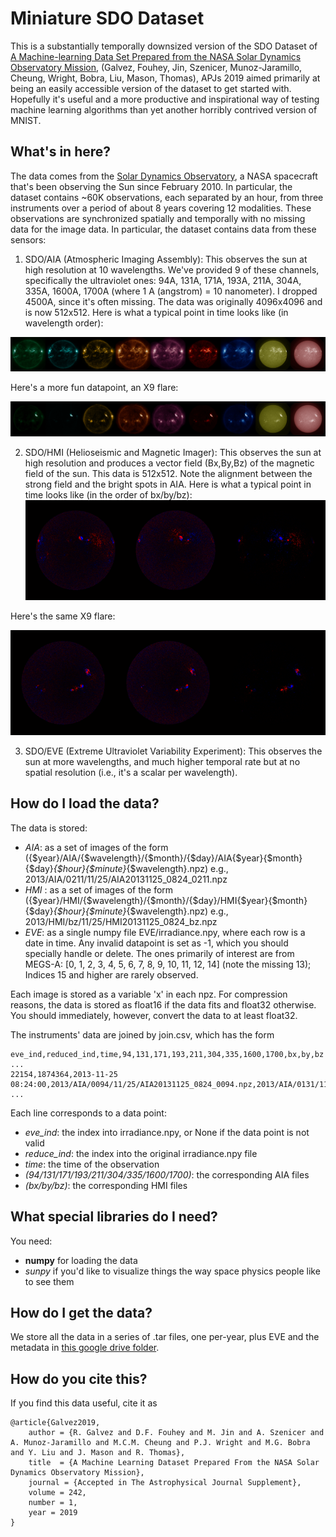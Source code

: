 Miniature SDO Dataset
=====================

This is a substantially temporally downsized version of the SDO Dataset
of [A Machine-learning Data Set Prepared from the NASA Solar Dynamics Observatory
Mission](https://iopscience.iop.org/article/10.3847/1538-4365/ab1005/pdf), 
(Galvez, Fouhey, Jin, Szenicer, Munoz-Jaramillo, Cheung, Wright, Bobra, Liu, Mason, Thomas),
APJs 2019 
aimed primarily at being an easily accessible version
of the dataset to get started with. Hopefully it's useful and a more productive
and inspirational way of testing machine learning algorithms than yet another
horribly contrived version of MNIST.

What's in here?
---------------

The data comes from the
[Solar Dynamics Observatory](https://en.wikipedia.org/wiki/Solar_Dynamics_Observatory),
a NASA spacecraft that's been observing the Sun since February 2010. In
particular, the dataset contains ~60K observations, each separated by an hour,
from three instruments over a period of about 8 years covering 12 modalities.
These observations are synchronized spatially and temporally with no missing
data for the image data. In particular, the dataset contains data from these sensors:

1. SDO/AIA (Atmospheric Imaging Assembly): 
This observes the sun at high
resolution at 10 wavelengths. We've provided 9 of these channels,
specifically the ultraviolet ones: 94A, 131A, 171A, 193A, 211A, 304A, 335A,
1600A, 1700A (where 1 A (angstrom) = 10 nanometer). I dropped 4500A, since it's often 
missing. The data was originally 4096x4096 and is now 512x512.
Here is what a typical point in time looks like (in wavelength order): 

![aia](images/aia_tile.png)

Here's a more fun datapoint, an X9 flare: 

![aia](images/tile_aia_flare.png)

2. SDO/HMI (Helioseismic and Magnetic Imager): This observes the sun at high resolution and
produces a vector field (Bx,By,Bz) of the magnetic field of the sun.  This data
is 512x512. Note the alignment between the strong field and the bright spots in
AIA. Here is what a typical point in time looks like (in the order of bx/by/bz): 
![hmi](images/hmi_tile.png)

Here's the same X9 flare: 

![aia](images/tile_hmi_flare.png)


3. SDO/EVE (Extreme Ultraviolet Variability Experiment): This observes the sun at more
wavelengths, and much higher temporal rate but at no spatial resolution (i.e., it's a scalar
per wavelength).


How do I load the data?
-----------------------

The data is stored:

- *AIA*: as a set of images of the form ({$year}/AIA/{$wavelength}/{$month}/{$day}/AIA{$year}{$month}{$day}_{$hour}{$minute}_{$wavelength}.npz) e.g.,
2013/AIA/0211/11/25/AIA20131125_0824_0211.npz 
- *HMI* : as a set of images of the form ({$year}/HMI/{$wavelength}/{$month}/{$day}/HMI{$year}{$month}{$day}_{$hour}{$minute}_{$wavelength}.npz) e.g.,
2013/HMI/bz/11/25/HMI20131125_0824_bz.npz 
- *EVE*: as a single numpy file EVE/irradiance.npy, where each row is a date in time. Any invalid datapoint is set as -1, which you should specially handle
or delete. The ones primarily of interest are from MEGS-A: [0, 1, 2, 3, 4, 5, 6, 7, 8, 9, 10, 11, 12, 14] (note the missing 13); Indices 15 and higher are rarely observed.

Each image is stored as a variable 'x' in each npz. For compression reasons,
the data is stored as float16 if the data fits and float32 otherwise. You
should immediately, however, convert the data to at least float32.

The instruments' data are joined by join.csv, which has the form

```
eve_ind,reduced_ind,time,94,131,171,193,211,304,335,1600,1700,bx,by,bz
...
22154,1874364,2013-11-25 08:24:00,2013/AIA/0094/11/25/AIA20131125_0824_0094.npz,2013/AIA/0131/11/25/AIA20131125_0824_0131.npz,2013/AIA/0171/11/25/AIA20131125_0824_0171.npz,2013/AIA/0193/11/25/AIA20131125_0824_0193.npz,2013/AIA/0211/11/25/AIA20131125_0824_0211.npz,2013/AIA/0304/11/25/AIA20131125_0824_0304.npz,2013/AIA/0335/11/25/AIA20131125_0824_0335.npz,2013/AIA/1600/11/25/AIA20131125_0824_1600.npz,2013/AIA/1700/11/25/AIA20131125_0824_1700.npz,2013/HMI/bx/11/25/HMI20131125_0824_bx.npz,2013/HMI/by/11/25/HMI20131125_0824_by.npz,2013/HMI/bz/11/25/HMI20131125_0824_bz.npz
...
```

Each line corresponds to a data point:
- *eve_ind*: the index into irradiance.npy, or None if the data point is not valid
- *reduce_ind*: the index into the original irradiance.npy file
- *time*: the time of the observation
- *(94/131/171/193/211/304/335/1600/1700)*: the corresponding AIA files
- *(bx/by/bz)*: the corresponding HMI files


What special libraries do I need?
---------------------------------

You need:
- **numpy** for loading the data
- *sunpy* if you'd like to visualize things the way space physics people like to see them

How do I get the data?
----------------------

We store all the data in a series of .tar files, one per-year, plus EVE and the metadata
in [this google drive folder](https://drive.google.com/drive/folders/1Fh-t7iiKAF-5cSSbd0ESaMtfeO74R9pT?usp=sharing).


How do you cite this?
---------------------

If you find this data useful, cite it as 
```
@article{Galvez2019,
    author = {R. Galvez and D.F. Fouhey and M. Jin and A. Szenicer and A. Munoz-Jaramillo and M.C.M. Cheung and P.J. Wright and M.G. Bobra and Y. Liu and J. Mason and R. Thomas},
    title  = {A Machine Learning Dataset Prepared From the NASA Solar Dynamics Observatory Mission},
    journal = {Accepted in The Astrophysical Journal Supplement},
    volume = 242,
    number = 1,
    year = 2019
}
```

